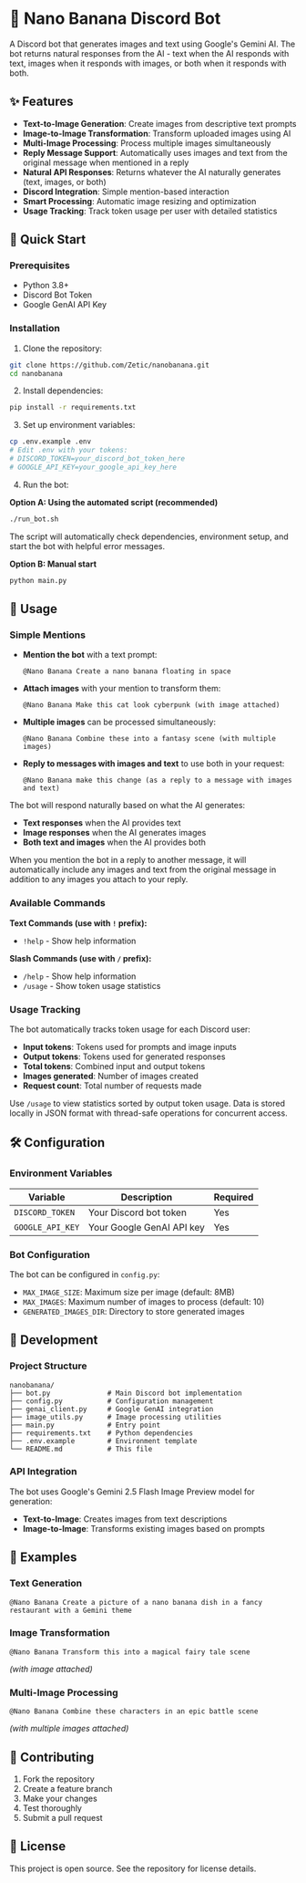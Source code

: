 # 🍌 Nano Banana Discord Bot

A Discord bot that generates images and text using Google's Gemini AI. The bot returns natural responses from the AI - text when the AI responds with text, images when it responds with images, or both when it responds with both.

## ✨ Features

- **Text-to-Image Generation**: Create images from descriptive text prompts
- **Image-to-Image Transformation**: Transform uploaded images using AI  
- **Multi-Image Processing**: Process multiple images simultaneously
- **Reply Message Support**: Automatically uses images and text from the original message when mentioned in a reply
- **Natural API Responses**: Returns whatever the AI naturally generates (text, images, or both)
- **Discord Integration**: Simple mention-based interaction
- **Smart Processing**: Automatic image resizing and optimization
- **Usage Tracking**: Track token usage per user with detailed statistics

## 🚀 Quick Start

### Prerequisites

- Python 3.8+
- Discord Bot Token
- Google GenAI API Key

### Installation

1. Clone the repository:
```bash
git clone https://github.com/Zetic/nanobanana.git
cd nanobanana
```

2. Install dependencies:
```bash
pip install -r requirements.txt
```

3. Set up environment variables:
```bash
cp .env.example .env
# Edit .env with your tokens:
# DISCORD_TOKEN=your_discord_bot_token_here
# GOOGLE_API_KEY=your_google_api_key_here
```

4. Run the bot:

**Option A: Using the automated script (recommended)**
```bash
./run_bot.sh
```
The script will automatically check dependencies, environment setup, and start the bot with helpful error messages.

**Option B: Manual start**
```bash
python main.py
```

## 🎯 Usage

### Simple Mentions

- **Mention the bot** with a text prompt:
  ```
  @Nano Banana Create a nano banana floating in space
  ```

- **Attach images** with your mention to transform them:
  ```
  @Nano Banana Make this cat look cyberpunk (with image attached)
  ```

- **Multiple images** can be processed simultaneously:
  ```
  @Nano Banana Combine these into a fantasy scene (with multiple images)
  ```

- **Reply to messages with images and text** to use both in your request:
  ```
  @Nano Banana make this change (as a reply to a message with images and text)
  ```

The bot will respond naturally based on what the AI generates:
- **Text responses** when the AI provides text
- **Image responses** when the AI generates images  
- **Both text and images** when the AI provides both

When you mention the bot in a reply to another message, it will automatically include any images and text from the original message in addition to any images you attach to your reply.

### Available Commands

**Text Commands (use with `!` prefix):**
- `!help` - Show help information

**Slash Commands (use with `/` prefix):**
- `/help` - Show help information
- `/usage` - Show token usage statistics

### Usage Tracking

The bot automatically tracks token usage for each Discord user:
- **Input tokens**: Tokens used for prompts and image inputs
- **Output tokens**: Tokens used for generated responses  
- **Total tokens**: Combined input and output tokens
- **Images generated**: Number of images created
- **Request count**: Total number of requests made

Use `/usage` to view statistics sorted by output token usage. Data is stored locally in JSON format with thread-safe operations for concurrent access.

## 🛠️ Configuration

### Environment Variables

| Variable | Description | Required |
|----------|-------------|----------|
| `DISCORD_TOKEN` | Your Discord bot token | Yes |
| `GOOGLE_API_KEY` | Your Google GenAI API key | Yes |

### Bot Configuration

The bot can be configured in `config.py`:

- `MAX_IMAGE_SIZE`: Maximum size per image (default: 8MB)
- `MAX_IMAGES`: Maximum number of images to process (default: 10)
- `GENERATED_IMAGES_DIR`: Directory to store generated images

## 🔧 Development

### Project Structure

```
nanobanana/
├── bot.py              # Main Discord bot implementation
├── config.py           # Configuration management
├── genai_client.py     # Google GenAI integration
├── image_utils.py      # Image processing utilities
├── main.py             # Entry point
├── requirements.txt    # Python dependencies
├── .env.example        # Environment template
└── README.md           # This file
```

### API Integration

The bot uses Google's Gemini 2.5 Flash Image Preview model for generation:

- **Text-to-Image**: Creates images from text descriptions
- **Image-to-Image**: Transforms existing images based on prompts

## 📝 Examples

### Text Generation
```
@Nano Banana Create a picture of a nano banana dish in a fancy restaurant with a Gemini theme
```

### Image Transformation
```
@Nano Banana Transform this into a magical fairy tale scene
```
*(with image attached)*

### Multi-Image Processing
```
@Nano Banana Combine these characters in an epic battle scene
```
*(with multiple images attached)*

## 🤝 Contributing

1. Fork the repository
2. Create a feature branch
3. Make your changes
4. Test thoroughly
5. Submit a pull request

## 📄 License

This project is open source. See the repository for license details.
